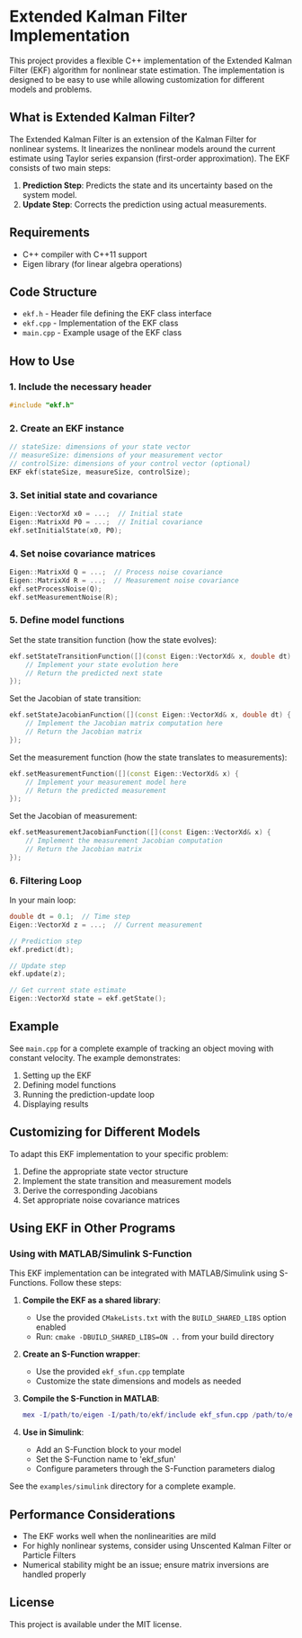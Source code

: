 # Extended Kalman Filter Implementation

This project provides a flexible C++ implementation of the Extended Kalman Filter (EKF) algorithm for nonlinear state estimation. The implementation is designed to be easy to use while allowing customization for different models and problems.

## What is Extended Kalman Filter?

The Extended Kalman Filter is an extension of the Kalman Filter for nonlinear systems. It linearizes the nonlinear models around the current estimate using Taylor series expansion (first-order approximation). The EKF consists of two main steps:

1. **Prediction Step**: Predicts the state and its uncertainty based on the system model.
2. **Update Step**: Corrects the prediction using actual measurements.

## Requirements

- C++ compiler with C++11 support
- Eigen library (for linear algebra operations)

## Code Structure

- `ekf.h` - Header file defining the EKF class interface
- `ekf.cpp` - Implementation of the EKF class
- `main.cpp` - Example usage of the EKF class

## How to Use

### 1. Include the necessary header

```cpp
#include "ekf.h"
```

### 2. Create an EKF instance

```cpp
// stateSize: dimensions of your state vector
// measureSize: dimensions of your measurement vector
// controlSize: dimensions of your control vector (optional)
EKF ekf(stateSize, measureSize, controlSize);
```

### 3. Set initial state and covariance

```cpp
Eigen::VectorXd x0 = ...;  // Initial state
Eigen::MatrixXd P0 = ...;  // Initial covariance
ekf.setInitialState(x0, P0);
```

### 4. Set noise covariance matrices

```cpp
Eigen::MatrixXd Q = ...;  // Process noise covariance
Eigen::MatrixXd R = ...;  // Measurement noise covariance
ekf.setProcessNoise(Q);
ekf.setMeasurementNoise(R);
```

### 5. Define model functions

Set the state transition function (how the state evolves):
```cpp
ekf.setStateTransitionFunction([](const Eigen::VectorXd& x, double dt) {
    // Implement your state evolution here
    // Return the predicted next state
});
```

Set the Jacobian of state transition:
```cpp
ekf.setStateJacobianFunction([](const Eigen::VectorXd& x, double dt) {
    // Implement the Jacobian matrix computation here
    // Return the Jacobian matrix
});
```

Set the measurement function (how the state translates to measurements):
```cpp
ekf.setMeasurementFunction([](const Eigen::VectorXd& x) {
    // Implement your measurement model here
    // Return the predicted measurement
});
```

Set the Jacobian of measurement:
```cpp
ekf.setMeasurementJacobianFunction([](const Eigen::VectorXd& x) {
    // Implement the measurement Jacobian computation
    // Return the Jacobian matrix
});
```

### 6. Filtering Loop

In your main loop:

```cpp
double dt = 0.1;  // Time step
Eigen::VectorXd z = ...;  // Current measurement

// Prediction step
ekf.predict(dt);

// Update step
ekf.update(z);

// Get current state estimate
Eigen::VectorXd state = ekf.getState();
```

## Example

See `main.cpp` for a complete example of tracking an object moving with constant velocity. The example demonstrates:

1. Setting up the EKF
2. Defining model functions
3. Running the prediction-update loop
4. Displaying results

## Customizing for Different Models

To adapt this EKF implementation to your specific problem:

1. Define the appropriate state vector structure
2. Implement the state transition and measurement models
3. Derive the corresponding Jacobians
4. Set appropriate noise covariance matrices

## Using EKF in Other Programs

### Using with MATLAB/Simulink S-Function

This EKF implementation can be integrated with MATLAB/Simulink using S-Functions. Follow these steps:

1. **Compile the EKF as a shared library**:
   - Use the provided `CMakeLists.txt` with the `BUILD_SHARED_LIBS` option enabled
   - Run: `cmake -DBUILD_SHARED_LIBS=ON ..` from your build directory

2. **Create an S-Function wrapper**:
   - Use the provided `ekf_sfun.cpp` template
   - Customize the state dimensions and models as needed

3. **Compile the S-Function in MATLAB**:
   ```matlab
   mex -I/path/to/eigen -I/path/to/ekf/include ekf_sfun.cpp /path/to/ekf/lib/libekf.so
   ```

4. **Use in Simulink**:
   - Add an S-Function block to your model
   - Set the S-Function name to 'ekf_sfun'
   - Configure parameters through the S-Function parameters dialog

See the `examples/simulink` directory for a complete example.

## Performance Considerations

- The EKF works well when the nonlinearities are mild
- For highly nonlinear systems, consider using Unscented Kalman Filter or Particle Filters
- Numerical stability might be an issue; ensure matrix inversions are handled properly

## License

This project is available under the MIT license.
